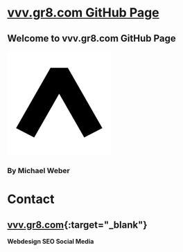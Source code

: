 # **[vvv.gr8.com GitHub Page](https://vvvgr8com.github.io)**
## Welcome to vvv.gr8.com GitHub Page
<img alt="vvv.gr8.com" src="vvv.gr8.com-fav.png">

### By Michael Weber

# Contact
## **[vvv.gr8.com](https://vvv.gr8.com){:target="_blank"}**
**Webdesign SEO Social Media**
